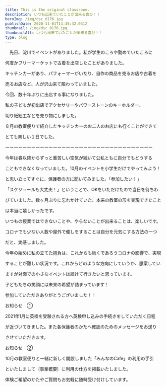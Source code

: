 ```yaml
---
title: This is the original classroom.
description: いつも出来ていたことが出来る喜び！！
heroImg: /img/dsc_0176.jpg
publishDate: 2020-11-01T14:35:32.031Z
thumbnail: /img/dsc_0176.jpg
thumbnailAlt: いつも出来ていたことが出来る喜び！！
type: blog
---
```

　先日、淀川でイベントがありました。私が学生のころや勤めていたころに

何度かフリーマーケットで古着を出店したことがありました。

キッチンカーがあり、パフォーマーがいたり、自作の商品を売るお店や古着を

売るお店など、人が沢山来て賑わっていました。

今回、数十年ぶりに出店する事になりました。

私の子どもが初出店でアクセサリーやパワーストーンのキーホルダー、

切り紙細工などを売り物にしました。

８月の教室便りで紹介したキッチンカーのお二人のお店にも行くことができて

とても楽しい１日でした。

ーーーーーーーーーーーーーーーーーーーーーーーーーーーーーーーーーー

今年は春以降からずっと重苦しい空気が続いて公私ともに自分でもどうする

こともできなくなっていました。10月のイベントを小学生だけでやってみよう！

と思い立ってすぐに、保護者の方に聞いてみました。「参加したい！」

「スケジュールも大丈夫！」ということで、OKをいただけたので当日を待ちわ

びていました。数ヶ月ぶりに忘れかけていた、本来の教室の形を実現できたこと

は本当に嬉しかったです。

いつもの授業ではできないことや、やらないことが出来ることは、楽しいです。

コロナでも少ない人数や屋外で催しをすることは自分を元気にする方法の一つ

だと、実感しました。

今年の始めに私の立てた抱負は、これからも続くであろうコロナの影響で、実現

することが難しい状況です。これからどのような方向にしていうか、思案してい

ますが対面での小さなイベントは続けて行きたいと思っています。

子どもたちの笑顔には未来の希望が詰まっています！

参加していただきありがとうございました！！

お知らせ　①

2021年1月に英検を受験される方へ英検申し込みの手続きをしていただく日程

が近づいてきました。また各保護者のかたへ確認のためのメッセージをお送り

させていただきます。

お知らせ　②

10月の教室便りと一緒に新しく開設しました「みんなのCafe」の利用の手引

といたしまして｛事業概要｝に利用の仕方を掲載いたしました。

体験ご希望のかたやご質問もお気軽に随時受け付けしています。
